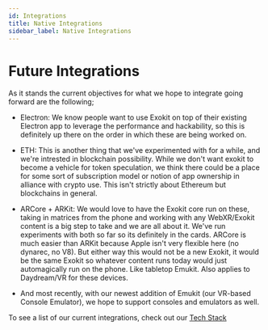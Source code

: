 ```yaml
---
id: Integrations
title: Native Integrations
sidebar_label: Native Integrations
---
```


# Future Integrations
  
  As it stands the current objectives for what we hope to integrate going forward are the following;
  
  * Electron: We know people want to use Exokit on top of their existing Electron app to leverage the performance and hackability, so this is definitely up there on the order in which these are being worked on.
  
  * ETH: This is another thing that we've experimented with for a while, and we're intrested in blockchain possibility. While we don't want exokit to become a vehicle for token speculation, we think there could be a place for some sort of subscription model or notion of app ownership in alliance with crypto use. This isn't strictly about Ethereum but blockchains in general.
  
  * ARCore + ARKit: We would love to have the Exokit core run on these, taking in matrices from the phone and working with any WebXR/Exokit content is a big step to take and we are all about it. We've run experiments with both so far so its definitely in the cards. ARCore is much easier than ARKit because Apple isn't very flexible here (no dynarec, no V8). But either way this would not be a new Exokit, it would be the same Exokit so whatever content runs today would just automagically run on the phone. Like tabletop Emukit. Also applies to Daydream/VR for these devices.
  
  * And most recently, with our newest addition of Emukit (our VR-based Console Emulator), we hope to support consoles and emulators as well.
  
  To see a list of our current integrations, check out our [Tech Stack](techstack.md)
